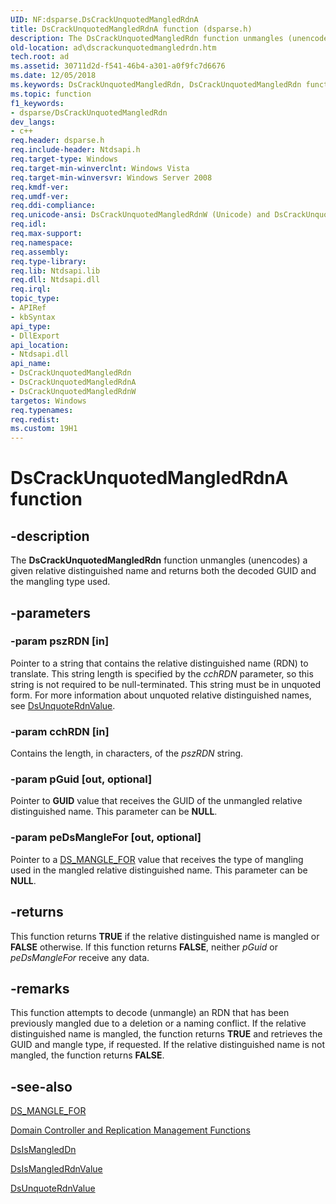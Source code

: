 ```yaml
---
UID: NF:dsparse.DsCrackUnquotedMangledRdnA
title: DsCrackUnquotedMangledRdnA function (dsparse.h)
description: The DsCrackUnquotedMangledRdn function unmangles (unencodes) a given relative distinguished name and returns both the decoded GUID and the mangling type used.
old-location: ad\dscrackunquotedmangledrdn.htm
tech.root: ad
ms.assetid: 30711d2d-f541-46b4-a301-a0f9fc7d6676
ms.date: 12/05/2018
ms.keywords: DsCrackUnquotedMangledRdn, DsCrackUnquotedMangledRdn function [Active Directory], DsCrackUnquotedMangledRdnA, DsCrackUnquotedMangledRdnW, _glines_dscrackunquotedmangledrdn, ad.dscrackunquotedmangledrdn, dsparse/DsCrackUnquotedMangledRdn, dsparse/DsCrackUnquotedMangledRdnA, dsparse/DsCrackUnquotedMangledRdnW
ms.topic: function
f1_keywords:
- dsparse/DsCrackUnquotedMangledRdn
dev_langs:
- c++
req.header: dsparse.h
req.include-header: Ntdsapi.h
req.target-type: Windows
req.target-min-winverclnt: Windows Vista
req.target-min-winversvr: Windows Server 2008
req.kmdf-ver: 
req.umdf-ver: 
req.ddi-compliance: 
req.unicode-ansi: DsCrackUnquotedMangledRdnW (Unicode) and DsCrackUnquotedMangledRdnA (ANSI)
req.idl: 
req.max-support: 
req.namespace: 
req.assembly: 
req.type-library: 
req.lib: Ntdsapi.lib
req.dll: Ntdsapi.dll
req.irql: 
topic_type:
- APIRef
- kbSyntax
api_type:
- DllExport
api_location:
- Ntdsapi.dll
api_name:
- DsCrackUnquotedMangledRdn
- DsCrackUnquotedMangledRdnA
- DsCrackUnquotedMangledRdnW
targetos: Windows
req.typenames: 
req.redist: 
ms.custom: 19H1
---
```


# DsCrackUnquotedMangledRdnA function


## -description


The <b>DsCrackUnquotedMangledRdn</b> function unmangles (unencodes) a given relative distinguished name and returns both the decoded GUID and the mangling type used.


## -parameters




### -param pszRDN [in]

Pointer to a string that contains the relative distinguished name (RDN) to translate. This string length is specified by the <i>cchRDN</i> parameter, so this string is not required to be null-terminated. This string must be in unquoted form. For more information about unquoted relative distinguished names, see 
<a href="https://docs.microsoft.com/windows/desktop/api/dsparse/nf-dsparse-dsunquoterdnvaluea">DsUnquoteRdnValue</a>.


### -param cchRDN [in]

Contains the length, in characters, of the <i>pszRDN</i> string.


### -param pGuid [out, optional]

Pointer to <b>GUID</b> value that receives the GUID of the unmangled relative distinguished name.  This parameter can be <b>NULL</b>.


### -param peDsMangleFor [out, optional]

Pointer 
to a <a href="https://docs.microsoft.com/windows/desktop/api/dsparse/ne-dsparse-ds_mangle_for">DS_MANGLE_FOR</a> value that receives the type of mangling used in the mangled relative distinguished name.  This parameter can be <b>NULL</b>.


## -returns



This function returns <b>TRUE</b> if the relative distinguished name is mangled or <b>FALSE</b> otherwise. If this function returns <b>FALSE</b>, neither <i>pGuid</i> or <i>peDsMangleFor</i> receive any data.




## -remarks



This function attempts to
    decode (unmangle)  an RDN that has been previously mangled due to a deletion or a naming conflict. If the relative distinguished name is mangled, the function returns <b>TRUE</b> and retrieves the GUID and mangle type, if requested.  If the relative distinguished name is not mangled, the function returns <b>FALSE</b>.




## -see-also




<a href="https://docs.microsoft.com/windows/desktop/api/dsparse/ne-dsparse-ds_mangle_for">DS_MANGLE_FOR</a>



<a href="https://docs.microsoft.com/windows/desktop/AD/dc-and-replication-management-functions">Domain Controller and Replication Management Functions</a>



<a href="https://docs.microsoft.com/windows/desktop/api/dsparse/nf-dsparse-dsismangleddna">DsIsMangledDn</a>



<a href="https://docs.microsoft.com/windows/desktop/api/dsparse/nf-dsparse-dsismangledrdnvaluea">DsIsMangledRdnValue</a>



<a href="https://docs.microsoft.com/windows/desktop/api/dsparse/nf-dsparse-dsunquoterdnvaluea">DsUnquoteRdnValue</a>
 

 

